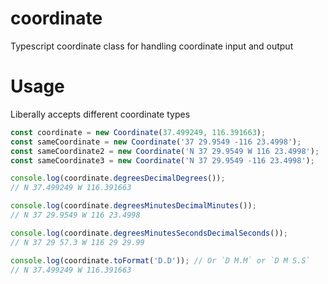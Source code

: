 # coordinate
Typescript coordinate class for handling coordinate input and output

# Usage
Liberally accepts different coordinate types

```typescript
const coordinate = new Coordinate(37.499249, 116.391663);
const sameCoordinate = new Coordinate('37 29.9549 -116 23.4998');
const sameCoordinate2 = new Coordinate('N 37 29.9549 W 116 23.4998');
const sameCoordinate3 = new Coordinate('N 37 29.9549 -116 23.4998');

console.log(coordinate.degreesDecimalDegrees());
// N 37.499249 W 116.391663

console.log(coordinate.degreesMinutesDecimalMinutes());
// N 37 29.9549 W 116 23.4998

console.log(coordinate.degreesMinutesSecondsDecimalSeconds());
// N 37 29 57.3 W 116 29 29.99

console.log(coordinate.toFormat('D.D')); // Or `D M.M` or `D M S.S`
// N 37.499249 W 116.391663
```
